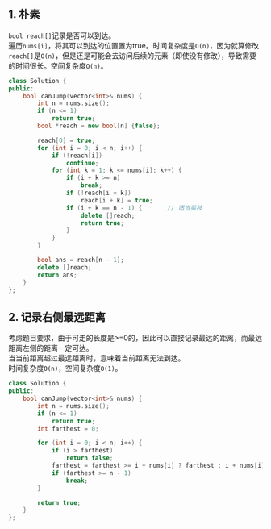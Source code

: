 ## 1. 朴素
`bool reach[]`记录是否可以到达。  
遍历`nums[i]`，将其可以到达的位置置为true。时间复杂度是`O(n)`，因为就算修改`reach[]`是`O(n)`，但是还是可能会去访问后续的元素（即使没有修改），导致需要的时间很长。空间复杂度`O(n)`。  
```cpp
class Solution {
public:
    bool canJump(vector<int>& nums) {
        int n = nums.size();
        if (n <= 1)
            return true;
        bool *reach = new bool[n] {false};

        reach[0] = true;
        for (int i = 0; i < n; i++) {
            if (!reach[i])
                continue;
            for (int k = 1; k <= nums[i]; k++) {
                if (i + k >= n)
                    break;
                if (!reach[i + k])
                    reach[i + k] = true;
                if (i + k == n - 1) {       // 适当剪枝
                    delete []reach;
                    return true;
                }
            }
        }

        bool ans = reach[n - 1];
        delete []reach;
        return ans;
    }
};
```
  
## 2. 记录右侧最远距离
考虑题目要求，由于可走的长度是>=0的，因此可以直接记录最远的距离，而最远距离左侧的距离一定可达。  
当当前距离超过最远距离时，意味着当前距离无法到达。  
时间复杂度`O(n)`，空间复杂度`O(1)`。  
```cpp
class Solution {
public:
    bool canJump(vector<int>& nums) {
        int n = nums.size();
        if (n <= 1)
            return true;
        int farthest = 0;

        for (int i = 0; i < n; i++) {
            if (i > farthest)
                return false;
            farthest = farthest >= i + nums[i] ? farthest : i + nums[i];
            if (farthest >= n - 1)
                break;
        }

        return true;
    }
};
```